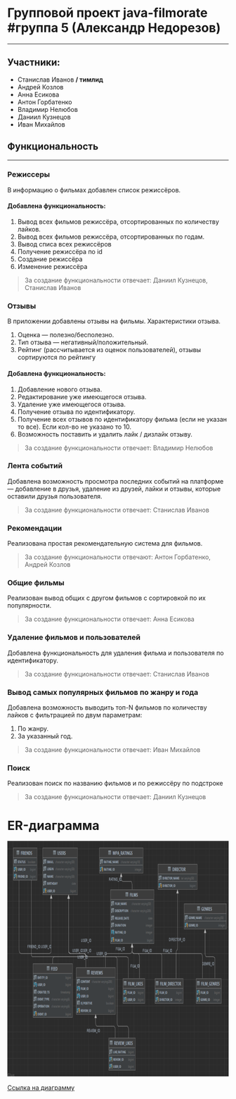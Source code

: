 # Групповой проект java-filmorate #группа 5 (Александр Недорезов)

___

## Участники:
* Станислав Иванов **/ тимлид**
* Андрей Козлов
* Анна Есикова
* Антон Горбатенко
* Владимир Нелюбов
* Даниил Кузнецов
* Иван Михайлов

## Функциональность

____

### Режиссеры
В информацию о фильмах добавлен список режиссёров.
#### Добавлена функциональность:
1. Вывод всех фильмов режиссёра, отсортированных по количеству лайков.
2. Вывод всех фильмов режиссёра, отсортированных по годам.
3. Вывод списа всех режиссёров
4. Получение режиссёра по id
5. Создание режиссёра
6. Изменение режиссёра
> За создание функциональности отвечает: Даниил Кузнецов, Станислав Иванов

### Отзывы
В приложении добавлены отзывы на фильмы.
Характеристики отзыва.
1. Оценка — полезно/бесполезно.
2. Тип отзыва — негативный/положительный.
3. Рейтинг (рассчитывается из оценок пользователей), отзывы сортируются по рейтингу
#### Добавлена функциональность:
1. Добавление нового отзыва.
2. Редактирование уже имеющегося отзыва.
3. Удаление уже имеющегося отзыва.
4. Получение отзыва по идентификатору.
5. Получение всех отзывов по идентификатору фильма (если  не указан то все). Если кол-во не указано то 10.
6. Возможность поставить и удалить лайк / дизлайк отзыву.
> За создание функциональности отвечает: Владимир Нелюбов

### Лента событий
Добавлена возможность просмотра последних событий на платформе —
добавление в друзья, удаление из друзей, лайки и отзывы, которые оставили друзья пользователя.
> За создание функциональности отвечает: Станислав Иванов

### Рекомендации
Реализована простая рекомендательную система для фильмов.
> За создание функциональности отвечают: Антон Горбатенко, Андрей Козлов

### Общие фильмы
Реализован вывод общих с другом фильмов с сортировкой по их популярности.
> За создание функциональности отвечает: Анна Есикова

### Удаление фильмов и пользователей
Добавлена функциональность для удаления фильма и пользователя по идентификатору.
> За создание функциональности отвечает: Станислав Иванов

### Вывод самых популярных фильмов по жанру и года
Добавлена возможность выводить топ-N фильмов по количеству лайков с фильтрацией по двум параметрам:
1. По жанру.
2. За указанный год.
> За создание функциональности отвечает: Иван Михайлов

### Поиск
Реализован поиск по названию фильмов и по режиссёру по подстроке
> За создание функциональности отвечает: Даниил Кузнецов

# ER-диаграмма

<img alt = "ER-диаграмма" src = "src/main/resources/Scheme.png" width="871" height = "535">

[Ссылка на диаграмму](src/main/resources/Scheme.png)
